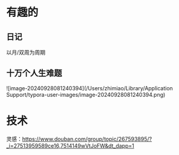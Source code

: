 # 有趣的

## 日记

以月/双周为周期

## 十万个人生难题

![image-20240928081240394](/Users/zhimiao/Library/Application Support/typora-user-images/image-20240928081240394.png)

# 技术

灵感：https://www.douban.com/group/topic/267593895/?_i=27513959589ce16,7514149wVtJoFW&dt_dapp=1

